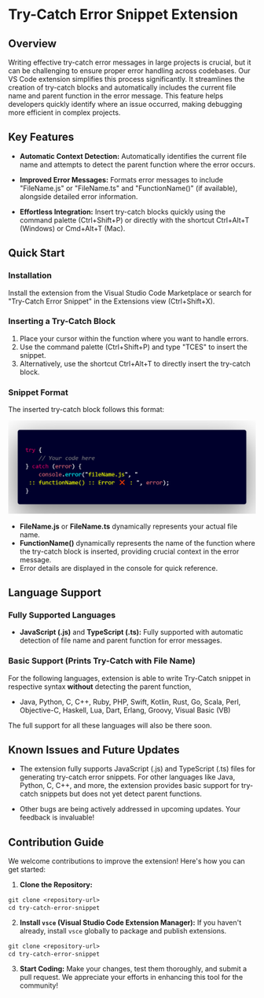 # Try-Catch Error Snippet Extension

## Overview

Writing effective try-catch error messages in large projects is crucial, but it can be challenging to ensure proper error handling across codebases. Our VS Code extension simplifies this process significantly. It streamlines the creation of try-catch blocks and automatically includes the current file name and parent function in the error message. This feature helps developers quickly identify where an issue occurred, making debugging more efficient in complex projects.

## Key Features

- **Automatic Context Detection:** Automatically identifies the current file name and attempts to detect the parent function where the error occurs.
  
- **Improved Error Messages:** Formats error messages to include "FileName.js" or "FileName.ts" and "FunctionName()" (if available), alongside detailed error information.

- **Effortless Integration:** Insert try-catch blocks quickly using the command palette (Ctrl+Shift+P) or directly with the shortcut Ctrl+Alt+T (Windows) or Cmd+Alt+T (Mac).

## Quick Start

### Installation

Install the extension from the Visual Studio Code Marketplace or search for "Try-Catch Error Snippet" in the Extensions view (Ctrl+Shift+X).

### Inserting a Try-Catch Block

1. Place your cursor within the function where you want to handle errors.
2. Use the command palette (Ctrl+Shift+P) and type "TCES" to insert the snippet.
3. Alternatively, use the shortcut Ctrl+Alt+T to directly insert the try-catch block.

### Snippet Format

The inserted try-catch block follows this format:

![Snippet format](media/mediaFiles/ReadmeMedia/snippetFormat.png)

- **FileName.js** or **FileName.ts** dynamically represents your actual file name.
- **FunctionName()** dynamically represents the name of the function where the try-catch block is inserted, providing crucial context in the error message.
- Error details are displayed in the console for quick reference.

## Language Support

### Fully Supported Languages

- **JavaScript (.js)** and **TypeScript (.ts):** Fully supported with automatic detection of file name and parent function for error messages.

### Basic Support (Prints Try-Catch with File Name)

For the following languages, extension is able to write Try-Catch snippet in respective syntax **without** detecting the parent function,

- Java, Python, C, C++, Ruby, PHP, Swift, Kotlin, Rust, Go, Scala, Perl, Objective-C, Haskell, Lua, Dart, Erlang, Groovy, Visual Basic (VB)

The full support for all these languages will also be there soon.


## Known Issues and Future Updates

- The extension fully supports JavaScript (.js) and TypeScript (.ts) files for generating try-catch error snippets. For other languages like Java, Python, C, C++, and more, the extension provides basic support for try-catch snippets but does not yet detect parent functions.

- Other bugs are being actively addressed in upcoming updates. Your feedback is invaluable!

## Contribution Guide

We welcome contributions to improve the extension! Here's how you can get started:

1. **Clone the Repository:**

```
git clone <repository-url>
cd try-catch-error-snippet

```


2. **Install `vsce` (Visual Studio Code Extension Manager):**
If you haven't already, install `vsce` globally to package and publish extensions.

```
git clone <repository-url>
cd try-catch-error-snippet

```


3. **Start Coding:**
Make your changes, test them thoroughly, and submit a pull request. We appreciate your efforts in enhancing this tool for the community!
